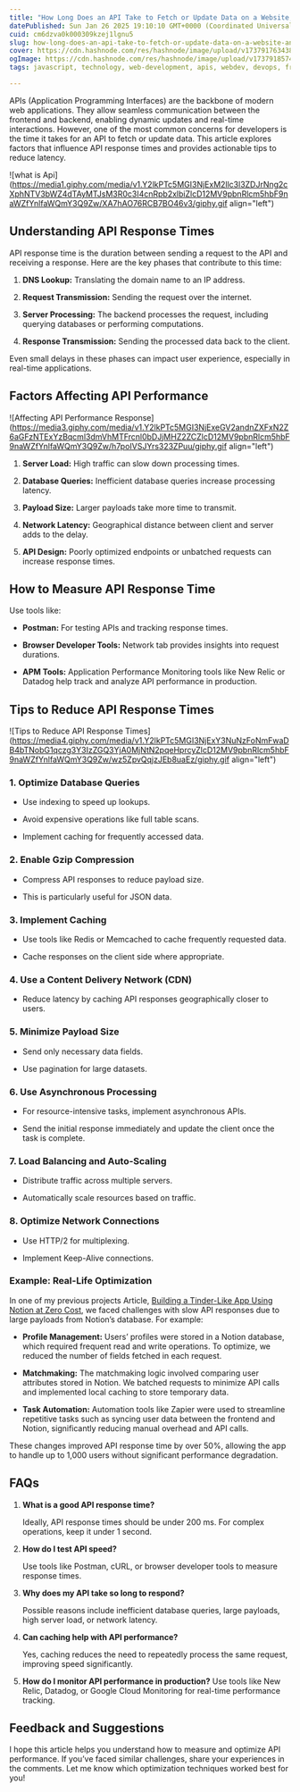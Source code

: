 ```yaml
---
title: "How Long Does an API Take to Fetch or Update Data on a Website, and How Can We Optimise It?"
datePublished: Sun Jan 26 2025 19:10:10 GMT+0000 (Coordinated Universal Time)
cuid: cm6dzva0k000309kzej1lgnu5
slug: how-long-does-an-api-take-to-fetch-or-update-data-on-a-website-and-how-can-we-optimise-it
cover: https://cdn.hashnode.com/res/hashnode/image/upload/v1737917634389/4eb10130-4248-4c93-857c-dfb39f8e0047.png
ogImage: https://cdn.hashnode.com/res/hashnode/image/upload/v1737918574890/79edf607-cc3a-4234-9a8c-962399395c33.png
tags: javascript, technology, web-development, apis, webdev, devops, frontend-development, load-balancing, devops-articles, backend-developments

---
```


APIs (Application Programming Interfaces) are the backbone of modern web applications. They allow seamless communication between the frontend and backend, enabling dynamic updates and real-time interactions. However, one of the most common concerns for developers is the time it takes for an API to fetch or update data. This article explores factors that influence API response times and provides actionable tips to reduce latency.

![what is Api](https://media1.giphy.com/media/v1.Y2lkPTc5MGI3NjExM2llc3l3ZDJrNng2cXphNTV3bWZ4dTAyMTJsM3R0c3I4cnRpb2xlbiZlcD12MV9pbnRlcm5hbF9naWZfYnlfaWQmY3Q9Zw/XA7hAO76RCB7BO46v3/giphy.gif align="left")

## Understanding API Response Times

API response time is the duration between sending a request to the API and receiving a response. Here are the key phases that contribute to this time:

1. **DNS Lookup:** Translating the domain name to an IP address.
    
2. **Request Transmission:** Sending the request over the internet.
    
3. **Server Processing:** The backend processes the request, including querying databases or performing computations.
    
4. **Response Transmission:** Sending the processed data back to the client.
    

Even small delays in these phases can impact user experience, especially in real-time applications.

## Factors Affecting API Performance

![Affecting API Performance Response](https://media3.giphy.com/media/v1.Y2lkPTc5MGI3NjExeGV2andnZXFxN2Z6aGFzNTExYzBqcml3dmVhMTFrcnl0bDJjMHZ2ZCZlcD12MV9pbnRlcm5hbF9naWZfYnlfaWQmY3Q9Zw/h7poIVSJYrs323ZPuu/giphy.gif align="left")

1. **Server Load:** High traffic can slow down processing times.
    
2. **Database Queries:** Inefficient database queries increase processing latency.
    
3. **Payload Size:** Larger payloads take more time to transmit.
    
4. **Network Latency:** Geographical distance between client and server adds to the delay.
    
5. **API Design:** Poorly optimized endpoints or unbatched requests can increase response times.
    

## How to Measure API Response Time

Use tools like:

* **Postman:** For testing APIs and tracking response times.
    
* **Browser Developer Tools:** Network tab provides insights into request durations.
    
* **APM Tools:** Application Performance Monitoring tools like New Relic or Datadog help track and analyze API performance in production.
    

## Tips to Reduce API Response Times

![Tips to Reduce API Response Times](https://media4.giphy.com/media/v1.Y2lkPTc5MGI3NjExY3NuNzFoNmFwaDB4bTNobG1qczg3Y3IzZGQ3YjA0MjNtN2pqeHprcyZlcD12MV9pbnRlcm5hbF9naWZfYnlfaWQmY3Q9Zw/wz5ZpvQqjzJEb8uaEz/giphy.gif align="left")

### 1\. **Optimize Database Queries**

* Use indexing to speed up lookups.
    
* Avoid expensive operations like full table scans.
    
* Implement caching for frequently accessed data.
    

### 2\. **Enable Gzip Compression**

* Compress API responses to reduce payload size.
    
* This is particularly useful for JSON data.
    

### 3\. **Implement Caching**

* Use tools like Redis or Memcached to cache frequently requested data.
    
* Cache responses on the client side where appropriate.
    

### 4\. **Use a Content Delivery Network (CDN)**

* Reduce latency by caching API responses geographically closer to users.
    

### 5\. **Minimize Payload Size**

* Send only necessary data fields.
    
* Use pagination for large datasets.
    

### 6\. **Use Asynchronous Processing**

* For resource-intensive tasks, implement asynchronous APIs.
    
* Send the initial response immediately and update the client once the task is complete.
    

### 7\. **Load Balancing and Auto-Scaling**

* Distribute traffic across multiple servers.
    
* Automatically scale resources based on traffic.
    

### 8\. **Optimize Network Connections**

* Use HTTP/2 for multiplexing.
    
* Implement Keep-Alive connections.
    

### Example: Real-Life Optimization

In one of my previous projects Article, [Building a Tinder-Like App Using Notion at Zero Cost](https://rudrakshladdha.hashnode.dev/building-a-tinder-like-app-using-notion-at-zero-cost), we faced challenges with slow API responses due to large payloads from Notion’s database. For example:

* **Profile Management:** Users’ profiles were stored in a Notion database, which required frequent read and write operations. To optimize, we reduced the number of fields fetched in each request.
    
* **Matchmaking:** The matchmaking logic involved comparing user attributes stored in Notion. We batched requests to minimize API calls and implemented local caching to store temporary data.
    
* **Task Automation:** Automation tools like Zapier were used to streamline repetitive tasks such as syncing user data between the frontend and Notion, significantly reducing manual overhead and API calls.
    

These changes improved API response time by over 50%, allowing the app to handle up to 1,000 users without significant performance degradation.

## FAQs

1. **What is a good API response time?**
    
    Ideally, API response times should be under 200 ms. For complex operations, keep it under 1 second.
    
2. **How do I test API speed?**
    
    Use tools like Postman, cURL, or browser developer tools to measure response times.
    
3. **Why does my API take so long to respond?**
    
    Possible reasons include inefficient database queries, large payloads, high server load, or network latency.
    
4. **Can caching help with API performance?**
    
    Yes, caching reduces the need to repeatedly process the same request, improving speed significantly.
    
5. **How do I monitor API performance in production?** Use tools like New Relic, Datadog, or Google Cloud Monitoring for real-time performance tracking.
    

## Feedback and Suggestions

I hope this article helps you understand how to measure and optimize API performance. If you’ve faced similar challenges, share your experiences in the comments. Let me know which optimization techniques worked best for you!